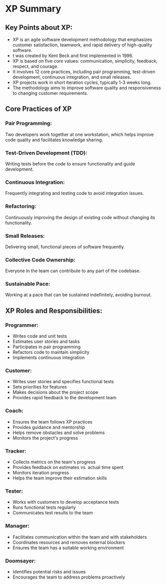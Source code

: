 # XP Summary

## Key Points about XP:
- XP is an agile software development methodology that emphasizes customer satisfaction, teamwork, and rapid delivery of high-quality software.
- t was created by Kent Beck and first implemented in 1996.
- XP is based on five core values: communication, simplicity, feedback, respect, and courage.
- It involves 12 core practices, including pair programming, test-driven development, continuous integration, and small releases.
- XP projects work in short iteration cycles, typically 1-3 weeks long.
- The methodology aims to improve software quality and responsiveness to changing customer requirements.

## Core Practices of XP
### Pair Programming: 
Two developers work together at one workstation, which helps improve code quality and facilitates knowledge sharing.
### Test-Driven Development (TDD): 
Writing tests before the code to ensure functionality and guide development.
### Continuous Integration: 
Frequently integrating and testing code to avoid integration issues.
### Refactoring: 
Continuously improving the design of existing code without changing its functionality.
### Small Releases: 
Delivering small, functional pieces of software frequently.
### Collective Code Ownership: 
Everyone in the team can contribute to any part of the codebase.
### Sustainable Pace: 
Working at a pace that can be sustained indefinitely, avoiding burnout.

## XP Roles and Responsibilities:
### Programmer:
- Writes code and unit tests
- Estimates user stories and tasks
- Participates in pair programming
- Refactors code to maintain simplicity
- Implements continuous integration
### Customer:
- Writes user stories and specifies functional tests
- Sets priorities for features
- Makes decisions about the project scope
- Provides rapid feedback to the development team
### Coach:
- Ensures the team follows XP practices
- Provides guidance and mentorship
- Helps remove obstacles and solve problems
- Monitors the project's progress
### Tracker:
- Collects metrics on the team's progress
- Provides feedback on estimates vs. actual time spent
- Monitors iteration progress
- Helps the team improve their estimation skills
### Tester:
- Works with customers to develop acceptance tests
- Runs functional tests regularly
- Communicates test results to the team
### Manager:
- Facilitates communication within the team and with stakeholders
- Coordinates resources and removes external blockers
- Ensures the team has a suitable working environment
### Doomsayer:
- Identifies potential risks and issues
- Encourages the team to address problems proactively




